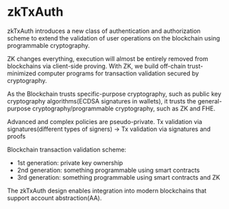 # zkTxAuth

zkTxAuth introduces a new class of authentication and authorization scheme to extend the validation of user operations on the blockchain using programmable cryptography.

ZK changes everything, execution will almost be entirely removed from blockchains via client-side proving. With ZK, we build off-chain trust-minimized computer programs for transaction validation secured by cryptography.

As the Blockchain trusts specific-purpose cryptography, such as public key cryptography algorithms(ECDSA signatures in wallets), it trusts the general-purpose cryptography/programmable cryptography, such as ZK and FHE.

Advanced and complex policies are pseudo-private. Tx validation via signatures(different types of signers) → Tx validation via signatures and proofs

Blockchain transaction validation scheme: 
* 1st generation: private key ownership
* 2nd generation: something programmable using smart contracts
* 3rd generation: something programmable using smart contracts and ZK

The zkTxAuth design enables integration into modern blockchains that support account abstraction(AA). 
